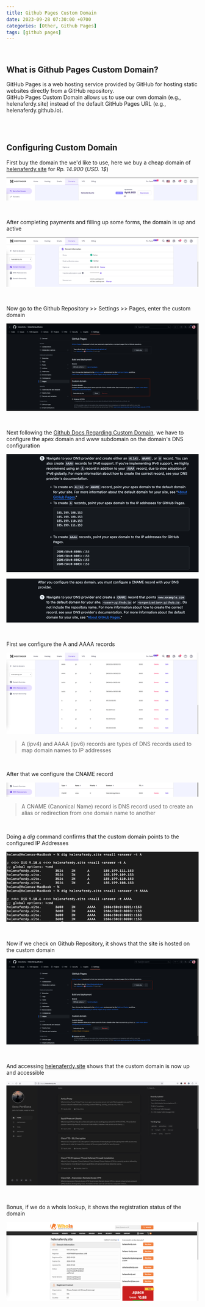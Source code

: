 ```yaml
---
title: Github Pages Custom Domain
date: 2023-09-28 07:30:00 +0700
categories: [Other, Github Pages]
tags: [github pages]
---
```


<br>

## What is Github Pages Custom Domain?

GitHub Pages is a web hosting service provided by GitHub for hosting static websites directly from a GitHub repository. <br>
GitHub Pages Custom Domain allows us to use our own domain (e.g., helenaferdy.site) instead of the default GitHub Pages URL (e.g., helenaferdy.github.io).

<br>
<br>

## Configuring Custom Domain

First buy the domain the we'd like to use, here we buy a cheap domain of [helenaferdy.site](https://helenaferdy.github.io) for *Rp. 14.900* (*USD. 1$*)

![x](/static/2023-09-28-github-domain/00.png)

<br>

After completing payments and filling up some forms, the domain is up and active

![x](/static/2023-09-28-github-domain/01.png)

<br>

Now go to the Github Repository >> Settings >> Pages, enter the custom domain

![x](/static/2023-09-28-github-domain/02.png)

<br>

Next following the [Github Docs Regarding Custom Domain](https://docs.github.com/en/pages/configuring-a-custom-domain-for-your-github-pages-site/managing-a-custom-domain-for-your-github-pages-site), we have to configure the apex domain and www subdomain on the domain's DNS configuration

![x](/static/2023-09-28-github-domain/03.png)

![x](/static/2023-09-28-github-domain/03a.png)

<br>

First we configure the A and AAAA records

![x](/static/2023-09-28-github-domain/04.png)

> A (ipv4) and AAAA (ipv6) records are types of DNS records used to map domain names to IP addresses

<br>

After that we configure the CNAME record

![x](/static/2023-09-28-github-domain/05.png)

> A CNAME (Canonical Name) record is DNS record used to create an alias or redirection from one domain name to another

<br>

Doing a *dig* command confirms that the custom domain points to the configured IP Addresses

![x](/static/2023-09-28-github-domain/04a.png)

<br>

Now if we check on Github Repository, it shows that the site is hosted on the custom domain

![x](/static/2023-09-28-github-domain/08.png)

<br>

And accessing [helenaferdy.site](https://helenaferdy.github.io) shows that the custom domain is now up and accessible

![x](/static/2023-09-28-github-domain/06a.png)

<br>

Bonus, if we do a whois lookup, it shows the registration status of the domain 

![x](/static/2023-09-28-github-domain/07.png)

<br>




